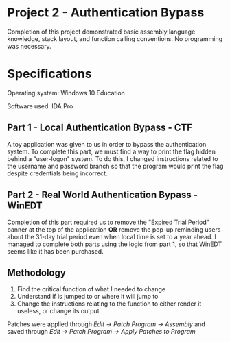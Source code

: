 # Project 2 - Authentication Bypass

Completion of this project demonstrated basic assembly language knowledge, stack layout, and function calling conventions. No programming was necessary.


# Specifications

Operating system: Windows 10 Education

Software used: IDA Pro

## Part 1 - Local Authentication Bypass - CTF

A toy application was given to us in order to bypass the authentication system. To complete this part, we must find a way to print the flag hidden behind a "user-logon" system. To do this, I changed instructions related to the username and password branch so that the program would print the flag despite credentials being incorrect.

## Part 2 - Real World Authentication Bypass - WinEDT

Completion of this part required us to remove the "Expired Trial Period" banner at the top of the application **OR** remove the pop-up reminding users about the 31-day trial period even when local time is set to a year ahead. I managed to complete both parts using the logic from part 1, so that WinEDT seems like it has been purchased.

## Methodology

1) Find the critical function of what I needed to change
2) Understand if is jumped to or where it will jump to
3) Change the instructions relating to the function to either render it useless, or change its output

Patches were applied through *Edit -> Patch Program -> Assembly* and saved through *Edit -> Patch Program -> Apply Patches to Program*
